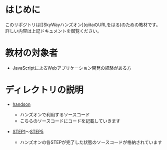 # はじめに

このリポジトリは[]SkyWayハンズオン](qiitaのURLをはる)のための教材です。
詳しい内容は上記ドキュメントを御覧ください。

# 教材の対象者

- JavaScriptによるWebアプリケーション開発の経験がある方

# ディレクトリの説明

- [handson](handson/)
  - ハンズオンで利用するソースコード
  - こちらのソースコードにコードを記載していきます
  
- [STEP1](step1/)〜[STEP5](step5/)
  - ハンズオンの各STEPが完了した状態のソースコードが格納されています